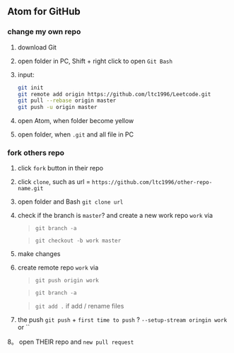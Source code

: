 ## Atom for GitHub

### change my own repo
1. download Git

2. open folder in PC, Shift + right click to open `Git Bash`

3. input:

    ```bash
    git init
    git remote add origin https://github.com/ltc1996/Leetcode.git
    git pull --rebase origin master
    git push -u origin master
    ```
4. open Atom, when folder become yellow

5. open folder, when `.git` and all file in PC


### fork others repo
1. click `fork` button in their repo

2. click `clone`,  such as url = `https://github.com/ltc1996/other-repo-name.git`

3. open folder and Bash `git clone url`

4. check if the branch is `master`? and create a new work repo `work` via
   
   > `git branch -a`
   
   > `git checkout -b work master`

5. make changes

6. create remote repo `work` via

    > `git push origin work`
    
    > `git branch -a`
    
    > `git add .` if add / rename files
    
7. the push `git push` + `first time to push` ? `--setup-stream oringin work` or `` 

8。 open THEIR repo and `new pull request`
